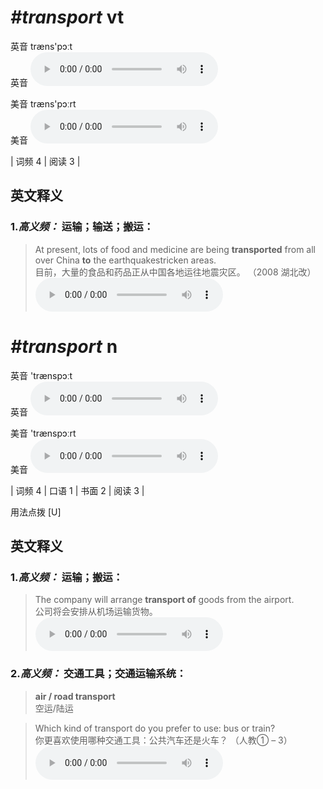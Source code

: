 # ***\#transport*** vt
英音 træns'pɔːt  
英音
<audio src="./media/transport-B.aac" controls="controls"></audio>

美音 træns'pɔːrt  
美音
<audio src="./media/transport1-v.aac" controls="controls"></audio>



| 词频 4 | 阅读 3 |  

英文释义
---
### 1.*高义频：* **运输；输送；搬运：**  

 > At present, lots of food and medicine are being **transported** from all over China  **to** the earthquakestricken areas.    
 > 目前，大量的食品和药品正从中国各地运往地震灾区。  （2008 湖北改）  
<audio src="./media/transport-3.aac" controls="controls"></audio>


# ***\#transport*** n
英音 'trænspɔːt  
英音
<audio src="./media/transport1.aac" controls="controls"></audio>

美音 'trænspɔːrt  
美音
<audio src="./media/transport.aac" controls="controls"></audio>



| 词频 4 | 口语 1 | 书面 2 | 阅读 3 |  

用法点拨  [U]

英文释义
---
### 1.*高义频：* **运输；搬运：**  

 > The company will arrange **transport of** goods from the airport.   
 > 公司将会安排从机场运输货物。    
<audio src="./media/transport-1.aac" controls="controls"></audio>

### 2.*高义频：* **交通工具；交通运输系统：**  

 > **air / road transport**   
 > 空运/陆运    

 > Which kind of transport do you prefer to use: bus or train?   
 > 你更喜欢使用哪种交通工具：公共汽车还是火车？  （人教① – 3）  
<audio src="./media/transport-2.aac" controls="controls"></audio>


